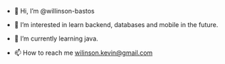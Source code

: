 - 👋 Hi, I’m @willinson-bastos
- 👀 I’m interested in learn backend, databases and mobile in the future.
- 🌱 I’m currently learning java.

- 📫 How to reach me wilinson.kevin@gmail.com

<!---
willinson-bastos/willinson-bastos is a ✨ special ✨ repository because its `README.md` (this file) appears on your GitHub profile.
You can click the Preview link to take a look at your changes.
--->
